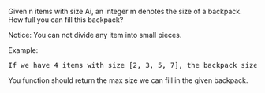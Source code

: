 Given n items with size Ai, an integer m denotes the size of a backpack. How full you can fill this backpack?

Notice: You can not divide any item into small pieces.

Example:
<pre>
If we have 4 items with size [2, 3, 5, 7], the backpack size is 11, we can select [2, 3, 5], so that the max size we can fill this backpack is 10. If the backpack size is 12. we can select [2, 3, 7] so that we can fulfill the backpack.
</pre>
You function should return the max size we can fill in the given backpack.
